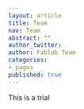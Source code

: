 ```yaml
---
layout: article
title: Team
nav: Team
abstract: ""
author_twitter: 
author: Fablab Team
categories:
- pages
published: true
---
```


This is a trial